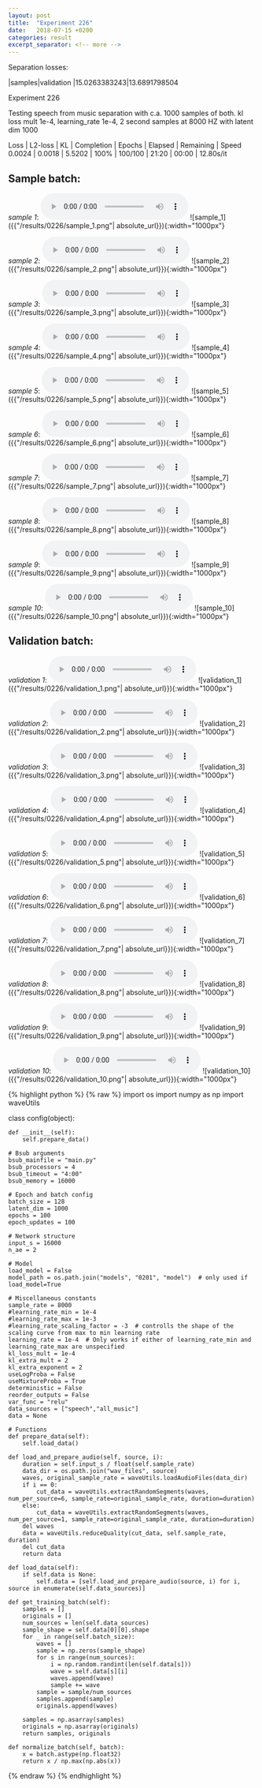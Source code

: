 ```yaml
---
layout: post
title:  "Experiment 226"
date:   2018-07-15 +0200
categories: result
excerpt_separator: <!-- more -->
---
```

Separation losses:

|samples|validation
|15.0263383243|13.6891798504<!-- more -->

Experiment 226

Testing speech from music separation with c.a. 1000 samples of both. kl loss mult 1e-4, learning_rate 1e-4, 2 second samples at 8000 HZ with latent dim 1000

Loss | L2-loss | KL | Completion | Epochs | Elapsed | Remaining | Speed
0.0024 | 0.0018 | 5.5202 | 100% | 100/100 | 21:20 | 00:00 | 12.80s/it

## **Sample batch**:
_sample 1_:
<audio src="/ResultsOverview/results/0226/sample_1.wav" controls preload></audio>
![sample_1]({{"/results/0226/sample_1.png"| absolute_url}}){:width="1000px"}

_sample 2_:
<audio src="/ResultsOverview/results/0226/sample_2.wav" controls preload></audio>
![sample_2]({{"/results/0226/sample_2.png"| absolute_url}}){:width="1000px"}

_sample 3_:
<audio src="/ResultsOverview/results/0226/sample_3.wav" controls preload></audio>
![sample_3]({{"/results/0226/sample_3.png"| absolute_url}}){:width="1000px"}

_sample 4_:
<audio src="/ResultsOverview/results/0226/sample_4.wav" controls preload></audio>
![sample_4]({{"/results/0226/sample_4.png"| absolute_url}}){:width="1000px"}

_sample 5_:
<audio src="/ResultsOverview/results/0226/sample_5.wav" controls preload></audio>
![sample_5]({{"/results/0226/sample_5.png"| absolute_url}}){:width="1000px"}

_sample 6_:
<audio src="/ResultsOverview/results/0226/sample_6.wav" controls preload></audio>
![sample_6]({{"/results/0226/sample_6.png"| absolute_url}}){:width="1000px"}

_sample 7_:
<audio src="/ResultsOverview/results/0226/sample_7.wav" controls preload></audio>
![sample_7]({{"/results/0226/sample_7.png"| absolute_url}}){:width="1000px"}

_sample 8_:
<audio src="/ResultsOverview/results/0226/sample_8.wav" controls preload></audio>
![sample_8]({{"/results/0226/sample_8.png"| absolute_url}}){:width="1000px"}

_sample 9_:
<audio src="/ResultsOverview/results/0226/sample_9.wav" controls preload></audio>
![sample_9]({{"/results/0226/sample_9.png"| absolute_url}}){:width="1000px"}

_sample 10_:
<audio src="/ResultsOverview/results/0226/sample_10.wav" controls preload></audio>
![sample_10]({{"/results/0226/sample_10.png"| absolute_url}}){:width="1000px"}

## **Validation batch**:
_validation 1_:
<audio src="/ResultsOverview/results/0226/validation_1.wav" controls preload></audio>
![validation_1]({{"/results/0226/validation_1.png"| absolute_url}}){:width="1000px"}

_validation 2_:
<audio src="/ResultsOverview/results/0226/validation_2.wav" controls preload></audio>
![validation_2]({{"/results/0226/validation_2.png"| absolute_url}}){:width="1000px"}

_validation 3_:
<audio src="/ResultsOverview/results/0226/validation_3.wav" controls preload></audio>
![validation_3]({{"/results/0226/validation_3.png"| absolute_url}}){:width="1000px"}

_validation 4_:
<audio src="/ResultsOverview/results/0226/validation_4.wav" controls preload></audio>
![validation_4]({{"/results/0226/validation_4.png"| absolute_url}}){:width="1000px"}

_validation 5_:
<audio src="/ResultsOverview/results/0226/validation_5.wav" controls preload></audio>
![validation_5]({{"/results/0226/validation_5.png"| absolute_url}}){:width="1000px"}

_validation 6_:
<audio src="/ResultsOverview/results/0226/validation_6.wav" controls preload></audio>
![validation_6]({{"/results/0226/validation_6.png"| absolute_url}}){:width="1000px"}

_validation 7_:
<audio src="/ResultsOverview/results/0226/validation_7.wav" controls preload></audio>
![validation_7]({{"/results/0226/validation_7.png"| absolute_url}}){:width="1000px"}

_validation 8_:
<audio src="/ResultsOverview/results/0226/validation_8.wav" controls preload></audio>
![validation_8]({{"/results/0226/validation_8.png"| absolute_url}}){:width="1000px"}

_validation 9_:
<audio src="/ResultsOverview/results/0226/validation_9.wav" controls preload></audio>
![validation_9]({{"/results/0226/validation_9.png"| absolute_url}}){:width="1000px"}

_validation 10_:
<audio src="/ResultsOverview/results/0226/validation_10.wav" controls preload></audio>
![validation_10]({{"/results/0226/validation_10.png"| absolute_url}}){:width="1000px"}


{% highlight python %}
{% raw %}
import os
import numpy as np
import waveUtils


class config(object):

	def __init__(self):
		self.prepare_data()

	# Bsub arguments
	bsub_mainfile = "main.py"
	bsub_processors = 4
	bsub_timeout = "4:00"
	bsub_memory = 16000

	# Epoch and batch config
	batch_size = 128
	latent_dim = 1000
	epochs = 100
	epoch_updates = 100

	# Network structure
	input_s = 16000
	n_ae = 2

	# Model
	load_model = False
	model_path = os.path.join("models", "0201", "model")  # only used if load_model=True

	# Miscellaneous constants
	sample_rate = 8000
	#learning_rate_min = 1e-4
	#learning_rate_max = 1e-3
	#learning_rate_scaling_factor = -3  # controlls the shape of the scaling curve from max to min learning rate
	learning_rate = 1e-4  # Only works if either of learning_rate_min and learning_rate_max are unspecified
	kl_loss_mult = 1e-4
	kl_extra_mult = 2
	kl_extra_exponent = 2
	useLogProba = False
	useMixtureProba = True
	deterministic = False
	reorder_outputs = False
	var_func = "relu"
	data_sources = ["speech","all_music"]
	data = None

	# Functions
	def prepare_data(self):
		self.load_data()

	def load_and_prepare_audio(self, source, i):
		duration = self.input_s / float(self.sample_rate)
		data_dir = os.path.join("wav_files", source)
		waves, original_sample_rate = waveUtils.loadAudioFiles(data_dir)
		if i == 0:
			cut_data = waveUtils.extractRandomSegments(waves, num_per_source=6, sample_rate=original_sample_rate, duration=duration)
		else:
			cut_data = waveUtils.extractRandomSegments(waves, num_per_source=1, sample_rate=original_sample_rate, duration=duration)
		del waves
		data = waveUtils.reduceQuality(cut_data, self.sample_rate, duration)
		del cut_data
		return data

	def load_data(self):
		if self.data is None:
			self.data = [self.load_and_prepare_audio(source, i) for i, source in enumerate(self.data_sources)]

	def get_training_batch(self):
		samples = []
		originals = []
		num_sources = len(self.data_sources)
		sample_shape = self.data[0][0].shape
		for _ in range(self.batch_size):
			waves = []
			sample = np.zeros(sample_shape)
			for s in range(num_sources):
				i = np.random.randint(len(self.data[s]))
				wave = self.data[s][i]
				waves.append(wave)
				sample += wave
			sample = sample/num_sources
			samples.append(sample)
			originals.append(waves)

		samples = np.asarray(samples)
		originals = np.asarray(originals)
		return samples, originals

	def normalize_batch(self, batch):
		x = batch.astype(np.float32)
		return x / np.max(np.abs(x))

{% endraw %}
{% endhighlight %}
